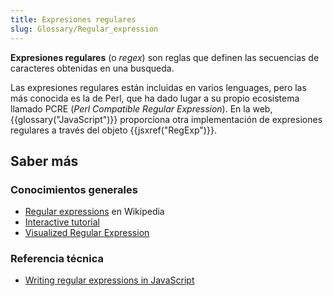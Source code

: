 ```yaml
---
title: Expresiones regulares
slug: Glossary/Regular_expression
---
```


**Expresiones regulares** (o _regex_) son reglas que definen las secuencias de caracteres obtenidas en una busqueda.

Las expresiones regulares están incluidas en varios lenguages, pero las más conocida es la de Perl, que ha dado lugar a su propio ecosistema llamado PCRE (_Perl Compatible Regular Expression_). En la web, {{glossary("JavaScript")}} proporciona otra implementación de expresiones regulares a través del objeto {{jsxref("RegExp")}}.

## Saber más

### Conocimientos generales

- [Regular expressions](https://es.wikipedia.org/wiki/Regular_expressions) en Wikipedia
- [Interactive tutorial](http://regexone.com/)
- [Visualized Regular Expression](http://regexper.com/)

### Referencia técnica

- [Writing regular expressions in JavaScript](/es/docs/Web/JavaScript/Guide/Regular_Expressions)
